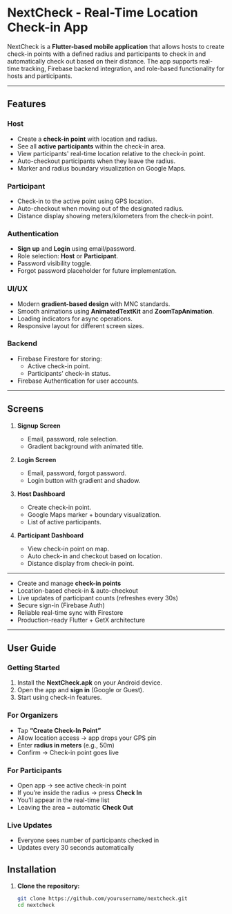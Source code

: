 # NextCheck - Real-Time Location Check-in App

NextCheck is a **Flutter-based mobile application** that allows hosts to create check-in points with a defined radius and participants to check in and automatically check out based on their distance. The app supports real-time tracking, Firebase backend integration, and role-based functionality for hosts and participants.

---

## Features

### Host
- Create a **check-in point** with location and radius.
- See all **active participants** within the check-in area.
- View participants' real-time location relative to the check-in point.
- Auto-checkout participants when they leave the radius.
- Marker and radius boundary visualization on Google Maps.

### Participant
- Check-in to the active point using GPS location.
- Auto-checkout when moving out of the designated radius.
- Distance display showing meters/kilometers from the check-in point.

### Authentication
- **Sign up** and **Login** using email/password.
- Role selection: **Host** or **Participant**.
- Password visibility toggle.
- Forgot password placeholder for future implementation.

### UI/UX
- Modern **gradient-based design** with MNC standards.
- Smooth animations using **AnimatedTextKit** and **ZoomTapAnimation**.
- Loading indicators for async operations.
- Responsive layout for different screen sizes.

### Backend
- Firebase Firestore for storing:
  - Active check-in point.
  - Participants’ check-in status.
- Firebase Authentication for user accounts.

---

## Screens

1. **Signup Screen**
   - Email, password, role selection.
   - Gradient background with animated title.

2. **Login Screen**
   - Email, password, forgot password.
   - Login button with gradient and shadow.

3. **Host Dashboard**
   - Create check-in point.
   - Google Maps marker + boundary visualization.
   - List of active participants.

4. **Participant Dashboard**
   - View check-in point on map.
   - Auto check-in and checkout based on location.
   - Distance display from check-in point.

---
- Create and manage **check-in points**  
- Location-based check-in & auto-checkout  
- Live updates of participant counts (refreshes every 30s)  
- Secure sign-in (Firebase Auth)  
- Reliable real-time sync with Firestore  
- Production-ready Flutter + GetX architecture  

---

## User Guide

### Getting Started
1. Install the **NextCheck.apk** on your Android device.  
2. Open the app and **sign in** (Google or Guest).  
3. Start using check-in features.  

### For Organizers
- Tap **“Create Check-In Point”**  
- Allow location access → app drops your GPS pin  
- Enter **radius in meters** (e.g., 50m)  
- Confirm → Check-in point goes live  

### For Participants
- Open app → see active check-in point  
- If you’re inside the radius → press **Check In**  
- You’ll appear in the real-time list  
- Leaving the area = automatic **Check Out**  

### Live Updates
- Everyone sees number of participants checked in  
- Updates every 30 seconds automatically  
## Installation

1. **Clone the repository:**
   ```bash
   git clone https://github.com/yourusername/nextcheck.git
   cd nextcheck
